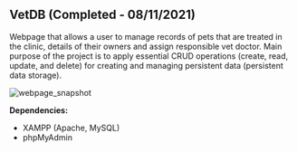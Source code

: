 ## VetDB (Completed - 08/11/2021)

Webpage that allows a user to manage records of pets that are treated in the clinic, details of their owners and assign responsible vet doctor. 
Main purpose of the project is to apply essential CRUD operations (create, read, update, and delete) for creating and managing persistent data (persistent data storage).

![webpage_snapshot](https://user-images.githubusercontent.com/79474744/173185571-459c4c09-58c9-40d7-adae-35fe0a3d9f0c.PNG)

**Dependencies:**
- XAMPP (Apache, MySQL)
- phpMyAdmin
